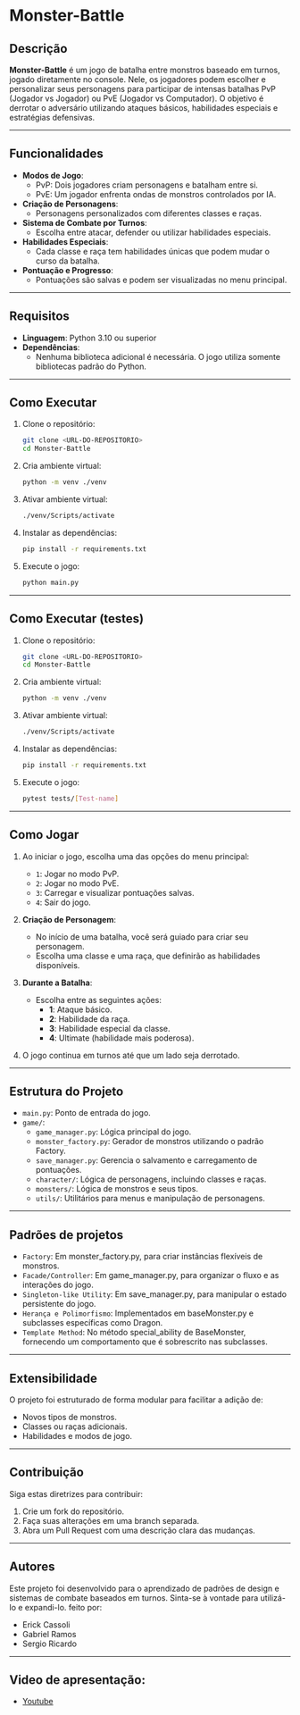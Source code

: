 # Monster-Battle

## Descrição
**Monster-Battle** é um jogo de batalha entre monstros baseado em turnos, jogado diretamente no console. Nele, os jogadores podem escolher e personalizar seus personagens para participar de intensas batalhas PvP (Jogador vs Jogador) ou PvE (Jogador vs Computador). O objetivo é derrotar o adversário utilizando ataques básicos, habilidades especiais e estratégias defensivas.

---

## Funcionalidades
- **Modos de Jogo**:
  - PvP: Dois jogadores criam personagens e batalham entre si.
  - PvE: Um jogador enfrenta ondas de monstros controlados por IA.
- **Criação de Personagens**:
  - Personagens personalizados com diferentes classes e raças.
- **Sistema de Combate por Turnos**:
  - Escolha entre atacar, defender ou utilizar habilidades especiais.
- **Habilidades Especiais**:
  - Cada classe e raça tem habilidades únicas que podem mudar o curso da batalha.
- **Pontuação e Progresso**:
  - Pontuações são salvas e podem ser visualizadas no menu principal.

---

## Requisitos
- **Linguagem**: Python 3.10 ou superior
- **Dependências**:
  - Nenhuma biblioteca adicional é necessária. O jogo utiliza somente bibliotecas padrão do Python.

---

## Como Executar
1. Clone o repositório:
   ```bash
   git clone <URL-DO-REPOSITORIO>
   cd Monster-Battle
   ```
2. Cria ambiente virtual:
   ```bash
   python -m venv ./venv
   ```
3. Ativar ambiente virtual:
   ```bash
   ./venv/Scripts/activate
   ```
4. Instalar as dependências:
   ```bash
   pip install -r requirements.txt
   ```
5. Execute o jogo:
   ```bash
   python main.py
   ```

---

## Como Executar (testes)
1. Clone o repositório:
   ```bash
   git clone <URL-DO-REPOSITORIO>
   cd Monster-Battle
   ```
2. Cria ambiente virtual:
   ```bash
   python -m venv ./venv
   ```
3. Ativar ambiente virtual:
   ```bash
   ./venv/Scripts/activate
   ```
4. Instalar as dependências:
   ```bash
   pip install -r requirements.txt
   ```
5. Execute o jogo:
   ```bash
   pytest tests/[Test-name]
   ```

---

## Como Jogar
1. Ao iniciar o jogo, escolha uma das opções do menu principal:
   - `1`: Jogar no modo PvP.
   - `2`: Jogar no modo PvE.
   - `3`: Carregar e visualizar pontuações salvas.
   - `4`: Sair do jogo.

2. **Criação de Personagem**:
   - No início de uma batalha, você será guiado para criar seu personagem.
   - Escolha uma classe e uma raça, que definirão as habilidades disponíveis.

3. **Durante a Batalha**:
   - Escolha entre as seguintes ações:
     - **1**: Ataque básico.
     - **2**: Habilidade da raça.
     - **3**: Habilidade especial da classe.
     - **4**: Ultimate (habilidade mais poderosa).

4. O jogo continua em turnos até que um lado seja derrotado.

---

## Estrutura do Projeto
- `main.py`: Ponto de entrada do jogo.
- `game/`:
  - `game_manager.py`: Lógica principal do jogo.
  - `monster_factory.py`: Gerador de monstros utilizando o padrão Factory.
  - `save_manager.py`: Gerencia o salvamento e carregamento de pontuações.
  - `character/`: Lógica de personagens, incluindo classes e raças.
  - `monsters/`: Lógica de monstros e seus tipos.
  - `utils/`: Utilitários para menus e manipulação de personagens.

---

## Padrões de projetos
- `Factory`: Em monster_factory.py, para criar instâncias flexíveis de monstros.
- `Facade/Controller`: Em game_manager.py, para organizar o fluxo e as interações do jogo.
- `Singleton-like Utility`: Em save_manager.py, para manipular o estado persistente do jogo.
- `Herança e Polimorfismo`: Implementados em baseMonster.py e subclasses específicas como Dragon.
- `Template Method`: No método special_ability de BaseMonster, fornecendo um comportamento que é sobrescrito nas subclasses.

---

## Extensibilidade
O projeto foi estruturado de forma modular para facilitar a adição de:
- Novos tipos de monstros.
- Classes ou raças adicionais.
- Habilidades e modos de jogo.

---

## Contribuição
Siga estas diretrizes para contribuir:
1. Crie um fork do repositório.
2. Faça suas alterações em uma branch separada.
3. Abra um Pull Request com uma descrição clara das mudanças.

---

## Autores
Este projeto foi desenvolvido para o aprendizado de padrões de design e sistemas de combate baseados em turnos. Sinta-se à vontade para utilizá-lo e expandi-lo.
feito por:

- Erick Cassoli
- Gabriel Ramos
- Sergio Ricardo

---

## Video de apresentação:
- [Youtube](https://www.youtube.com/watch?v=YbVNY4z5RvA)
